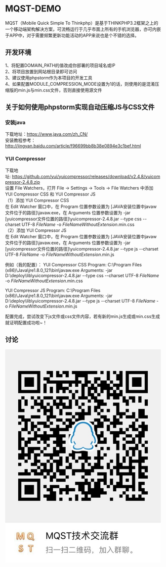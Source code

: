 # MQST-DEMO
MQST（Mobile Quick Simple To Thinkphp）是基于THINKPHP3.2框架之上的一个移动端架构解决方案，可流畅运行于几乎市面上所有的手机浏览器，亦可内嵌于APP中，对于需要频繁更新功能活动的APP来说也是个不错的选择。

## 开发环境
1、将配置DOMAIN_PATH的值改成你部署的项目域名或IP<br>
2、将项目放置到网站根目录即可访问<br>
3、建议使用phpstorm作为本项目的开发工具<br>
4、如果配置MODULE_COMPRESSION_MODE设置为1的话，则使用的是混淆压缩版的min.js与min.css文件，否则直接使用源文件<br>

## 关于如何使用phpstorm实现自动压缩JS与CSS文件
### 安装java
下载地址：https://www.java.com/zh_CN/<br>
安装教程参考：http://jingyan.baidu.com/article/f96699bb8b38e0894e3c1bef.html

### YUI Compressor
下载地址: https://github.com/yui/yuicompressor/releases/download/v2.4.8/yuicompressor-2.4.8.zip<br>
设置 File Watchers，打开 File -> Settings -> Tools -> File Watchers 中添加 YUI Compressor CSS 和 YUI Compressor JS<br>
（1）添加 YUI Compressor CSS<br>
在 Edit Watcher 窗口中，在 Program 位置参数设置为 [JAVA安装位置中javaw文件位于的路径]\javaw.exe，在 Arguments 位置参数设置为 -jar [yuicompressor文件位置的路径]\yuicompressor-2.4.8.jar --type css --charset UTF-8 $FileName$ -o $FileNameWithoutExtension$.min.css<br>
（2）添加 YUI Compressor JS<br>
在 Edit Watcher 窗口中，在 Program 位置参数设置为 [JAVA安装位置中javaw文件位于的路径]\javaw.exe，在 Arguments 位置参数设置为 -jar [yuicompressor文件位置的路径]\yuicompressor-2.4.8.jar --type js --charset UTF-8 $FileName$ -o $FileNameWithoutExtension$.min.js<br>

例如（我的配置）：
YUI Compressor CSS
Program:    C:\Program Files (x86)\Java\jre1.8.0_121\bin\javaw.exe
Arguments:  -jar D:\deploy\lib\yuicompressor-2.4.8.jar --type css --charset UTF-8 $FileName$ -o $FileNameWithoutExtension$.min.css

YUI Compressor JS
Program:    C:\Program Files (x86)\Java\jre1.8.0_121\bin\javaw.exe
Arguments:  -jar D:\deploy\lib\yuicompressor-2.4.8.jar --type js --charset UTF-8 $FileName$ -o $FileNameWithoutExtension$.min.js

配置完成，尝试改变下js文件或css文件内容，若有新的min.js生成或min.css生成就证明配置成功啦~！

## 讨论
![](https://github.com/sq233/MQST-DEMO/raw/master/Public/images/public/qq_group_qr.jpg "技术交流群")  

